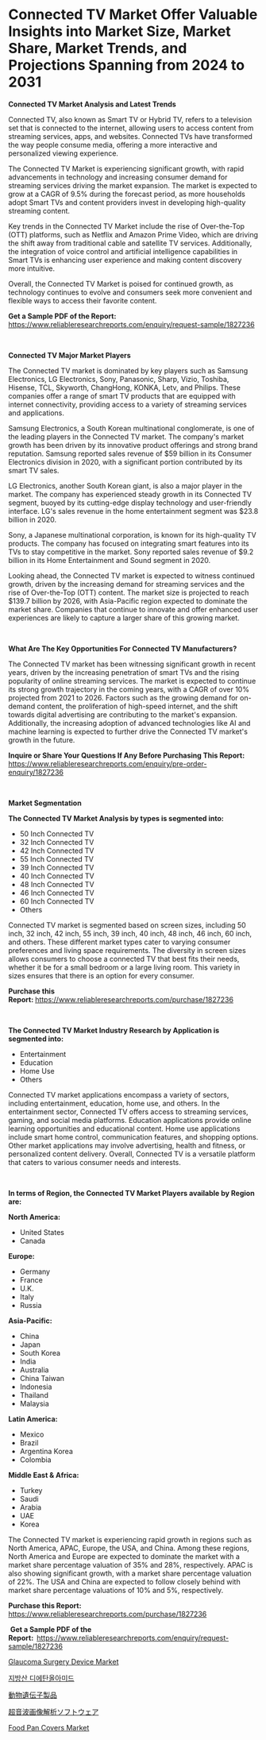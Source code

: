 <p><h1>Connected TV Market Offer Valuable Insights into Market Size, Market Share, Market Trends, and Projections Spanning from 2024 to 2031</h1></p><p><strong>Connected TV Market Analysis and Latest Trends</strong></p>
<p><p>Connected TV, also known as Smart TV or Hybrid TV, refers to a television set that is connected to the internet, allowing users to access content from streaming services, apps, and websites. Connected TVs have transformed the way people consume media, offering a more interactive and personalized viewing experience.</p><p>The Connected TV Market is experiencing significant growth, with rapid advancements in technology and increasing consumer demand for streaming services driving the market expansion. The market is expected to grow at a CAGR of 9.5% during the forecast period, as more households adopt Smart TVs and content providers invest in developing high-quality streaming content.</p><p>Key trends in the Connected TV Market include the rise of Over-the-Top (OTT) platforms, such as Netflix and Amazon Prime Video, which are driving the shift away from traditional cable and satellite TV services. Additionally, the integration of voice control and artificial intelligence capabilities in Smart TVs is enhancing user experience and making content discovery more intuitive.</p><p>Overall, the Connected TV Market is poised for continued growth, as technology continues to evolve and consumers seek more convenient and flexible ways to access their favorite content.</p></p>
<p><strong>Get a Sample PDF of the Report:&nbsp;</strong> <a href="https://www.reliableresearchreports.com/enquiry/request-sample/1827236">https://www.reliableresearchreports.com/enquiry/request-sample/1827236</a></p>
<p>&nbsp;</p>
<p><strong>Connected TV Major Market Players</strong></p>
<p><p>The Connected TV market is dominated by key players such as Samsung Electronics, LG Electronics, Sony, Panasonic, Sharp, Vizio, Toshiba, Hisense, TCL, Skyworth, ChangHong, KONKA, Letv, and Philips. These companies offer a range of smart TV products that are equipped with internet connectivity, providing access to a variety of streaming services and applications.</p><p>Samsung Electronics, a South Korean multinational conglomerate, is one of the leading players in the Connected TV market. The company's market growth has been driven by its innovative product offerings and strong brand reputation. Samsung reported sales revenue of $59 billion in its Consumer Electronics division in 2020, with a significant portion contributed by its smart TV sales.</p><p>LG Electronics, another South Korean giant, is also a major player in the market. The company has experienced steady growth in its Connected TV segment, buoyed by its cutting-edge display technology and user-friendly interface. LG's sales revenue in the home entertainment segment was $23.8 billion in 2020.</p><p>Sony, a Japanese multinational corporation, is known for its high-quality TV products. The company has focused on integrating smart features into its TVs to stay competitive in the market. Sony reported sales revenue of $9.2 billion in its Home Entertainment and Sound segment in 2020.</p><p>Looking ahead, the Connected TV market is expected to witness continued growth, driven by the increasing demand for streaming services and the rise of Over-the-Top (OTT) content. The market size is projected to reach $139.7 billion by 2026, with Asia-Pacific region expected to dominate the market share. Companies that continue to innovate and offer enhanced user experiences are likely to capture a larger share of this growing market.</p></p>
<p>&nbsp;</p>
<p><strong>What Are The Key Opportunities For Connected TV Manufacturers?</strong></p>
<p><p>The Connected TV market has been witnessing significant growth in recent years, driven by the increasing penetration of smart TVs and the rising popularity of online streaming services. The market is expected to continue its strong growth trajectory in the coming years, with a CAGR of over 10% projected from 2021 to 2026. Factors such as the growing demand for on-demand content, the proliferation of high-speed internet, and the shift towards digital advertising are contributing to the market's expansion. Additionally, the increasing adoption of advanced technologies like AI and machine learning is expected to further drive the Connected TV market's growth in the future.</p></p>
<p><strong>Inquire or Share Your Questions If Any Before Purchasing This Report:</strong> <a href="https://www.reliableresearchreports.com/enquiry/pre-order-enquiry/1827236">https://www.reliableresearchreports.com/enquiry/pre-order-enquiry/1827236</a></p>
<p>&nbsp;</p>
<p><strong>Market Segmentation</strong></p>
<p><strong>The Connected TV Market Analysis by types is segmented into:</strong></p>
<p><ul><li>50 Inch Connected TV</li><li>32 Inch Connected TV</li><li>42 Inch Connected TV</li><li>55 Inch Connected TV</li><li>39 Inch Connected TV</li><li>40 Inch Connected TV</li><li>48 Inch Connected TV</li><li>46 Inch Connected TV</li><li>60 Inch Connected TV</li><li>Others</li></ul></p>
<p><p>Connected TV market is segmented based on screen sizes, including 50 inch, 32 inch, 42 inch, 55 inch, 39 inch, 40 inch, 48 inch, 46 inch, 60 inch, and others. These different market types cater to varying consumer preferences and living space requirements. The diversity in screen sizes allows consumers to choose a connected TV that best fits their needs, whether it be for a small bedroom or a large living room. This variety in sizes ensures that there is an option for every consumer.</p></p>
<p><strong>Purchase this Report:&nbsp;</strong><a href="https://www.reliableresearchreports.com/purchase/1827236">https://www.reliableresearchreports.com/purchase/1827236</a></p>
<p>&nbsp;</p>
<p><strong>The Connected TV Market Industry Research by Application is segmented into:</strong></p>
<p><ul><li>Entertainment</li><li>Education</li><li>Home Use</li><li>Others</li></ul></p>
<p><p>Connected TV market applications encompass a variety of sectors, including entertainment, education, home use, and others. In the entertainment sector, Connected TV offers access to streaming services, gaming, and social media platforms. Education applications provide online learning opportunities and educational content. Home use applications include smart home control, communication features, and shopping options. Other market applications may involve advertising, health and fitness, or personalized content delivery. Overall, Connected TV is a versatile platform that caters to various consumer needs and interests.</p></p>
<p>&nbsp;</p>
<p><strong>In terms of Region, the Connected TV Market Players available by Region are:</strong></p>
<p>
    <p> <strong> North America: </strong>
        <ul>
            <li>United States</li>
            <li>Canada</li>
        </ul>
        </p> 
    <p> <strong> Europe: </strong>
        <ul>
            <li>Germany</li>
            <li>France</li>
            <li>U.K.</li>
            <li>Italy</li>
            <li>Russia</li>
        </ul>
        </p> 
    <p> <strong> Asia-Pacific: </strong>
        <ul>
            <li>China</li>
            <li>Japan</li>
            <li>South Korea</li>
            <li>India</li>
            <li>Australia</li>
            <li>China Taiwan</li>
            <li>Indonesia</li>
            <li>Thailand</li>
            <li>Malaysia</li>
        </ul>
        </p> 
    <p> <strong> Latin America: </strong>
        <ul>
            <li>Mexico</li>
            <li>Brazil</li>
            <li>Argentina Korea</li>
            <li>Colombia</li>
        </ul>
        </p> 
    <p> <strong> Middle East & Africa: </strong>
        <ul>
            <li>Turkey</li>
            <li>Saudi</li>
            <li>Arabia</li>
            <li>UAE</li>
            <li>Korea</li>
        </ul>
    </p>
    </p>
<p><p>The Connected TV market is experiencing rapid growth in regions such as North America, APAC, Europe, the USA, and China. Among these regions, North America and Europe are expected to dominate the market with a market share percentage valuation of 35% and 28%, respectively. APAC is also showing significant growth, with a market share percentage valuation of 22%. The USA and China are expected to follow closely behind with market share percentage valuations of 10% and 5%, respectively.</p></p>
<p><strong>Purchase this Report: </strong><a href="https://www.reliableresearchreports.com/purchase/1827236">https://www.reliableresearchreports.com/purchase/1827236</a></p>
<p>&nbsp;<strong>Get a Sample PDF of the Report:&nbsp;&nbsp;</strong><a href="https://www.reliableresearchreports.com/enquiry/request-sample/1827236">https://www.reliableresearchreports.com/enquiry/request-sample/1827236</a></p>
<p><strong></strong></p>
<p><p><a href="https://issuu.com/reportprime-2/docs/glaucoma-surgery-device-market-size-2030.pptx">Glaucoma Surgery Device Market</a></p><p><a href="https://github.com/BrettWeberrt8767765/Market-Research-Report-List-1/blob/main/20481915666.md">지방산 디에탄올아미드</a></p><p><a href="https://github.com/hilmi-2a/Market-Research-Report-List-1/blob/main/39258846303.md">動物遺伝子製品</a></p><p><a href="https://github.com/jkjreqjscoxx7/Market-Research-Report-List-1/blob/main/62546536302.md">超音波画像解析ソフトウェア</a></p><p><a href="https://github.com/yoshih12/Market-Research-Report-List-2/blob/main/food-pan-covers-market.md">Food Pan Covers Market</a></p></p>